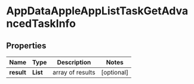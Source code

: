 # AppDataAppleAppListTaskGetAdvancedTaskInfo


## Properties

| Name | Type | Description | Notes |
|------------ | ------------- | ------------- | -------------|
**result** | **List<AppDataAppleAppListTaskGetAdvancedResultInfo>** | array of results |[optional]|